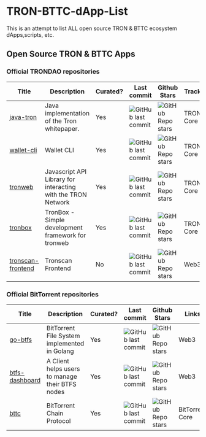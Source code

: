 # TRON-BTTC-dApp-List
This is an attempt to list ALL open source TRON &amp; BTTC ecosystem dApps,scripts, etc.


## Open Source TRON & BTTC Apps

### Official TRONDAO repositories

| Title                                                     | Description                                 | Curated? | Last commit                                                                             | Github Stars                                                                      | Track                                                                  |
|-----------------------------------------------------------|---------------------------------------------|----------|-----------------------------------------------------------------------------------------|-----------------------------------------------------------------------------------|------------------------------------------------------------------------|
| [java-tron](https://github.com/tronprotocol/java-tron) | Java implementation of the Tron whitepaper. | Yes      | ![GitHub last commit](https://img.shields.io/github/last-commit/tronprotocol/java-tron) | ![GitHub Repo stars](https://img.shields.io/github/stars/tronprotocol/java-tron)  | TRON Core |
| [wallet-cli](https://github.com/tronprotocol/wallet-cli)  | Wallet CLI                                  | Yes      | ![GitHub last commit](https://img.shields.io/github/last-commit/tronprotocol/wallet-cli)                       | ![GitHub Repo stars](https://img.shields.io/github/stars/tronprotocol/wallet-cli)                  | TRON Core |
| [tronweb](https://github.com/tronprotocol/tronweb) | Javascript API Library for interacting with the TRON Network                                 | Yes      | ![GitHub last commit](https://img.shields.io/github/last-commit/tronprotocol/tronweb)                       | ![GitHub Repo stars](https://img.shields.io/github/stars/tronprotocol/tronweb)                  | TRON Core |
| [tronbox](https://github.com/tronprotocol/tronbox) | TronBox - Simple development framework for tronweb                                 | Yes      | ![GitHub last commit](https://img.shields.io/github/last-commit/tronprotocol/tronbox)                       | ![GitHub Repo stars](https://img.shields.io/github/stars/tronprotocol/tronbox)                  | TRON Core |
| [tronscan-frontend](https://github.com/tronscan/tronscan-frontend) | Tronscan Frontend                                | No      | ![GitHub last commit](https://img.shields.io/github/last-commit/tronscan/tronscan-frontend)                       | ![GitHub Repo stars](https://img.shields.io/github/stars/tronscan/tronscan-frontend)                  | Web3|

### Official BitTorrent repositories

| Title                                                     | Description                                 | Curated? | Last commit                                                                             | Github Stars                                                                      | Links                                                                  |
|-----------------------------------------------------------|---------------------------------------------|----------|-----------------------------------------------------------------------------------------|-----------------------------------------------------------------------------------|------------------------------------------------------------------------|
| [go-btfs](https://github.com/bittorrent/go-btfs) | BitTorrent File System implemented in Golang                               | Yes      | ![GitHub last commit](https://img.shields.io/github/last-commit/bittorrent/go-btfs)                       | ![GitHub Repo stars](https://img.shields.io/github/stars/bittorrent/go-btfs)                  | Web3 |
| [btfs-dashboard](https://github.com/bittorrent/go-btfs) | A Client helps users to manage their BTFS nodes                               | Yes      | ![GitHub last commit](https://img.shields.io/github/last-commit/bittorrent/btfs-dashboard)                       | ![GitHub Repo stars](https://img.shields.io/github/stars/bittorrent/btfs-dashboard)                  | Web3 |
| [bttc](https://github.com/bttcprotocol/bttc) | BitTorrent Chain Protocol                               | Yes      | ![GitHub last commit](https://img.shields.io/github/last-commit/bttcprotocol/bttc)                       | ![GitHub Repo stars](https://img.shields.io/github/stars/bttcprotocol/bttc)                  | BitTorrent Core |

